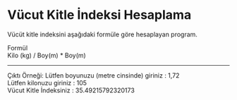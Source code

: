 # Vücut Kitle İndeksi Hesaplama

Vücüt kitle indeksini aşağıdaki formüle göre hesaplayan program.  

Formül  
Kilo (kg) / Boy(m) * Boy(m)  

----------
Çıktı Örneği:
Lütfen boyunuzu (metre cinsinde) giriniz : 1,72  
Lütfen kilonuzu giriniz : 105  
Vücut Kitle İndeksiniz : 35.49215792320173  
